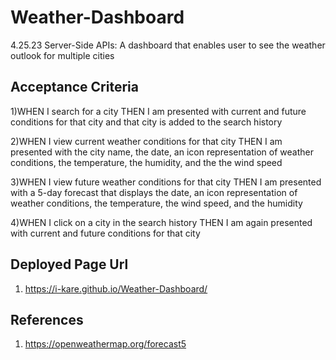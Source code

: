 # Weather-Dashboard

4.25.23 Server-Side APIs: A dashboard that enables user to see the weather outlook for multiple cities

## Acceptance Criteria

1)WHEN I search for a city THEN I am presented with current and future conditions for that city and that city is added to the search history

2)WHEN I view current weather conditions for that city THEN I am presented with the city name, the date, an icon representation of weather conditions, the temperature, the humidity, and the the wind speed

3)WHEN I view future weather conditions for that city THEN I am presented with a 5-day forecast that displays the date, an icon representation of weather conditions, the temperature, the wind speed, and the humidity

4)WHEN I click on a city in the search history THEN I am again presented with current and future conditions for that city

## Deployed Page Url

1. https://i-kare.github.io/Weather-Dashboard/

## References

1. https://openweathermap.org/forecast5
